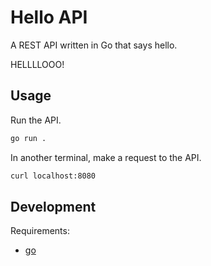 # Hello API

A REST API written in Go that says hello.

HELLLLOOO!

## Usage

Run the API.

```sh
go run .
```

In another terminal, make a request to the API.

```sh
curl localhost:8080
```

## Development

Requirements:

* [go](https://golang.org)

